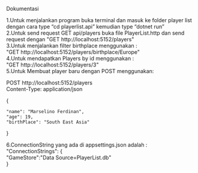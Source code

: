 Dokumentasi

1.Untuk menjalankan program buka terminal dan  masuk ke folder player list dengan cara type “cd playerlist.api” kemudian type  “dotnet run”  
2.Untuk send request GET api/players buka file PlayerList.http dan send request dengan "GET http://localhost:5152/players"  
3.Untuk menjalankan filter birthplace menggunakan :  
"GET http://localhost:5152/players/birthplace/Europe"  
4.Untuk mendapatkan Players by id menggunakan :  
"GET http://localhost:5152/players/3"  
5.Untuk Membuat player baru dengan POST menggunakan:  

POST http://localhost:5152/players  
Content-Type: application/json  
  
{  
      
	"name": "Marselino Ferdinan",  
	"age": 19,  
	"birthPlace": "South East Asia"  
      
}  
  
6.ConnectionString yang ada di appsettings.json adalah :  
  "ConnectionStrings": {  
	"GameStore":"Data Source=PlayerList.db"  
  }  
